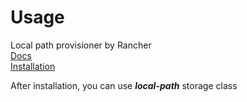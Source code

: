 # Usage

Local path provisioner by Rancher \
[Docs](https://github.com/rancher/local-path-provisioner) \
[Installation](https://github.com/rancher/local-path-provisioner) 

After installation, you can use **_local-path_** storage class